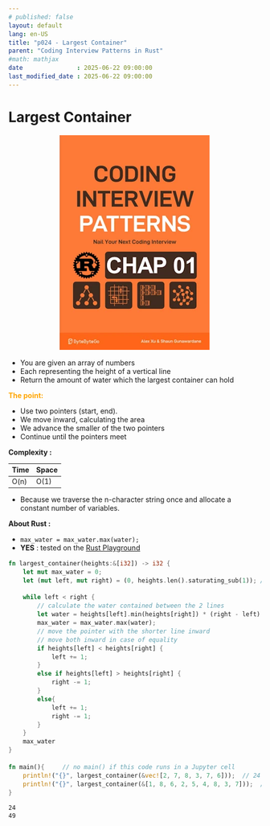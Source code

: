 ```yaml
---
# published: false
layout: default
lang: en-US
title: "p024 - Largest Container"
parent: "Coding Interview Patterns in Rust"
#math: mathjax
date               : 2025-06-22 09:00:00
last_modified_date : 2025-06-22 09:00:00
---
```


# Largest Container

<div align="center">
<img src="../assets/chap_01.webp" alt="" width="300" loading="lazy"/>
</div>

* You are given an array of numbers
* Each representing the height of a vertical line
* Return the amount of water which the largest container can hold

<span style="color:orange"><b>The point:</b></span>    
* Use two pointers (start, end).
* We move inward, calculating the area
* We advance the smaller of the two pointers
* Continue until the pointers meet


**Complexity :**

| Time | Space |
|------|-------|
| O(n) | O(1)  |

* Because we traverse the n-character string once and allocate a constant number of variables.





**About Rust :**
* `max_water = max_water.max(water);`
* **YES** : tested on the [Rust Playground](https://play.rust-lang.org/)

<!-- <span style="color:red"><b>TODO : </b></span> 
* Add comments in the source code        
 -->

<!-- * <span style="color:lime"><b>Preferred solution?</b></span>      -->







```rust
fn largest_container(heights:&[i32]) -> i32 {
    let mut max_water = 0;
    let (mut left, mut right) = (0, heights.len().saturating_sub(1)); // right = len - 1 or 0 if len-1 is negative

    while left < right {
        // calculate the water contained between the 2 lines
        let water = heights[left].min(heights[right]) * (right - left) as i32;
        max_water = max_water.max(water);
        // move the pointer with the shorter line inward
        // move both inward in case of equality
        if heights[left] < heights[right] {
            left += 1;
        }
        else if heights[left] > heights[right] {
            right -= 1;
        }
        else{
            left += 1;
            right -= 1;
        }
    }
    max_water
}

fn main(){     // no main() if this code runs in a Jupyter cell 
    println!("{}", largest_container(&vec![2, 7, 8, 3, 7, 6]));  // 24
    println!("{}", largest_container(&[1, 8, 6, 2, 5, 4, 8, 3, 7]));  // 49
}
```

    24
    49

